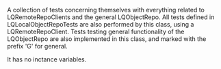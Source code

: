 A collection of tests concerning themselves with everything related to LQRemoteRepoClients and the general LQObjectRepo.
All tests defined in LQLocalObjectRepoTests are also performed by this class, using a LQRemoteRepoClient.
Tests testing general functionality of the LQObjectRepo are also implemented in this class, and marked with the prefix 'G' for general.

It has no inctance variables.